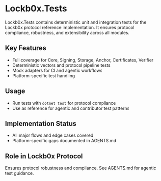 # Lockb0x.Tests

Lockb0x.Tests contains deterministic unit and integration tests for the Lockb0x protocol reference implementation. It ensures protocol compliance, robustness, and extensibility across all modules.

## Key Features

- Full coverage for Core, Signing, Storage, Anchor, Certificates, Verifier
- Deterministic vectors and protocol pipeline tests
- Mock adapters for CI and agentic workflows
- Platform-specific test handling

## Usage

- Run tests with `dotnet test` for protocol compliance
- Use as reference for agentic and contributor test patterns

## Implementation Status

- All major flows and edge cases covered
- Platform-specific gaps documented in AGENTS.md

## Role in Lockb0x Protocol

Ensures protocol robustness and compliance. See AGENTS.md for agentic test guidance.
